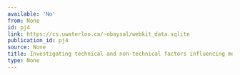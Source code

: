 ```yaml
---
available: 'No'
from: None
id: pj4
link: https://cs.uwaterloo.ca/~obaysal/webkit_data.sqlite
publication_id: pj4
source: None
title: Investigating technical and non-technical factors influencing modern code review
type: None
---
```

